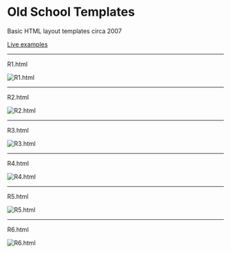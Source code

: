 Old School Templates
=================

Basic HTML layout templates circa 2007

[Live examples](http://dev.timothycomeau.com/old-school-templates)

***
R1.html

![R1.html](http://timothycomeau.com/dev/old-school-templates/d/img/r1.png)

***
R2.html

![R2.html](http://timothycomeau.com/dev/old-school-templates/d/img/r2.png)

***
R3.html

![R3.html](http://timothycomeau.com/dev/old-school-templates/d/img/r3.png)

***
R4.html

![R4.html](http://timothycomeau.com/dev/old-school-templates/d/img/r4.png)

***
R5.html

![R5.html](http://timothycomeau.com/dev/old-school-templates/d/img/r5.png)

***
R6.html

![R6.html](http://timothycomeau.com/dev/old-school-templates/d/img/r6.png)
